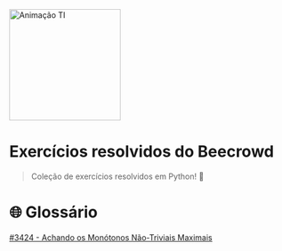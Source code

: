 <img src="https://media.giphy.com/media/v1.Y2lkPTc5MGI3NjExZWtpcHJwazUwbWthdGtoOXlwbDZkMjQwMzdxaWd6enJtYm9qbjQ5ZCZlcD12MV9naWZzX3NlYXJjaCZjdD1n/Wdsf25TfGyUinFbOEX/giphy.gif" alt="Animação TI" width="200"/>

# Exercícios resolvidos do Beecrowd

> Coleção de exercícios resolvidos em Python! 🐍

# 🌐 Glossário

[#3424 - Achando os Monótonos Não-Triviais Maximais]()
